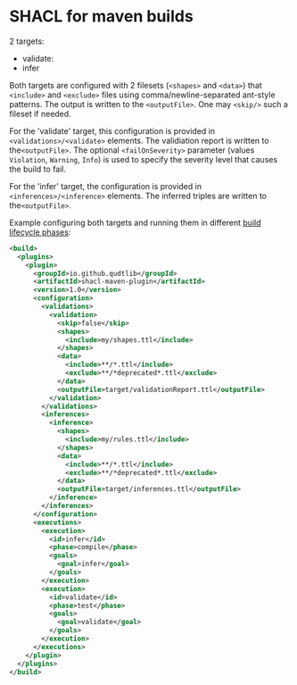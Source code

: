 # SHACL for maven builds

2 targets:
- validate:
- infer

Both targets are configured with 2 filesets (`<shapes>` and `<data>`) that `<include>` and `<exclude>` files using comma/newline-separated ant-style patterns.
The output is written to the `<outputFile>`. One may `<skip/>` such a fileset if needed.

For the 'validate' target, this configuration is provided in `<validations>/<validate>` elements. The validiation report is written to the`<outputFile>`.
The optional `<failOnSeverity>` parameter (values `Violation`, `Warning`, `Info`) is used to specify the severity level that causes the build to fail.

For the 'infer' target, the configuration is provided in `<inferences>/<inference>` elements. The inferred triples are written to the`<outputFile>`.

Example configuring both targets and running them in different [build lifecycle phases](https://maven.apache.org/guides/introduction/introduction-to-the-lifecycle.html):

```xml
<build> 
  <plugins>
    <plugin>
      <groupId>io.github.qudtlib</groupId>
      <artifactId>shacl-maven-plugin</artifactId>
      <version>1.0</version>
      <configuration>
        <validations>
          <validation>
            <skip>false</skip>
            <shapes>
              <include>my/shapes.ttl</include>
            </shapes>
            <data>
              <include>**/*.ttl</include>
              <exclude>**/*deprecated*.ttl</exclude>
            </data>
            <outputFile>target/validationReport.ttl</outputFile>
          </validation>
        </validations>
        <inferences>
          <inference>
            <shapes>
              <include>my/rules.ttl</include>
            </shapes>
            <data>
              <include>**/*.ttl</include>
              <exclude>**/*deprecated*.ttl</exclude>
            </data>
            <outputFile>target/inferences.ttl</outputFile>
          </inference>
        </inferences>
      </configuration>
      <executions>
        <execution>
          <id>infer</id>
          <phase>compile</phase>
          <goals>
            <goal>infer</goal>
          </goals>
        </execution>
        <execution>
          <id>validate</id>
          <phase>test</phase>
          <goals>
            <goal>validate</goal>
          </goals>
        </execution>
      </executions>
    </plugin>
  </plugins>
</build>
```

